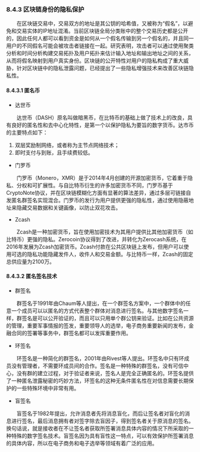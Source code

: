 
### 8.4.3 区块链身份的隐私保护
&emsp;&emsp;在区块链交易中，交易双方的地址是其公钥的哈希值，又被称为“假名”，以避免和交易实体的IP地址混淆。当前区块链全局分类账中的整个交易历史都是公开的，因此任何人都可以看到资金是如何从一个假名传输到另一个假名的，并且同一用户的不同假名可能会被攻击者链接在一起。研究表明，攻击者可以通过使用聚类分析和时间分析构建交易拓扑及用户拓扑来估计输入地址和输出地址之间的关系，从而将假名映射到用户真实身份。区块链的公开特性对用户的隐私构成了重大威胁，针对区块链中的隐私泄露问题，已经提出了一些隐私增强技术来改善区块链隐私性。

#### 8.4.3.1 匿名币

* 达世币

&emsp;&emsp;达世币（DASH）原名叫做暗黑币，在比特币的基础上做了技术上的改良，具有良好的匿名性和去中心化特性，是第一个以保护隐私为要旨的数字货币。达市币的主要特点如下：

1. 双层奖励制网络，或者称为主节点网络技术；
2. 即时支付与到账，且手续费较低。

* 门罗币

&emsp;&emsp;门罗币（Monero，XMR）是于2014年4月创建的开源加密货币，它着重于隐私、分权和可扩展性。与自比特币衍生的许多加密货币不同，门罗币基于CryptoNote协议，并在区块链模糊化方面有显著的算法差异，通过多层可链接自发匿名群签名实现混合。门罗币的发行为用户提供更强的隐私性，通过使用隐蔽地址来隐藏交易数据和关键画像，以防止双花攻击。

* Zcash

&emsp;&emsp;Zcash是一种加密货币，旨在使用加密技术为其用户提供比其他加密货币（如比特币）更强的隐私。Zerocoin协议得到了改进，并转化为Zerocash系统，在2016年发展为Zcash加密货币。Zcash付款在公共区块链上发布，但用户可以使用可选的隐私功能隐藏发件人，收件人和交易金额。与比特币一样，Zcash的固定总供应量为2100万。

#### 8.4.3.2 匿名签名技术

* 群签名

&emsp;&emsp;群签名于1991年由Chaum等人提出，在一个群签名方案中，一个群体中的任意一个成员可以以匿名的方式代表整个群体对消息进行签名。与其他数字签名一样，群签名是可以公开验证的，而且可以只用单个群公钥来验证。比如在公共资源的管理，重要军事情报的签发，重要领导人的选举，电子商务重要新闻的发布，金融合同的签署等事务中，群签名都可以发挥重要作用。

* 环签名

&emsp;&emsp;环签名是一种简化的群签名，2001年由Rivest等人提出。环签名中只有环成员没有管理者，不需要环成员间的合作。签名是一种特殊的群签名，没有可信中心，没有群的建立过程，对于验证者来说，签名人是完全正确匿名的。环签名提供了一种匿名泄露秘密的巧妙方法，环签名的这种无条件匿名性在对信息需要长期保护的一些特殊环境中非常有用。

* 盲签名

&emsp;&emsp;盲签名于1982年提出，允许消息者先将消息盲化，而后让签名者对盲化的消息进行签名，最后消息拥有者对签字除去盲因子，得到签名者关于原消息的签名。换句话说，就是接收者在不让签名者获取所签署消息具体内容的情况下所采取的一种特殊的数字签名技术。盲签名因为具有盲性这一特点，可以有效保护所签署消息的具体内容，所以在电子商务和电子选举等领域有着广泛的应用。